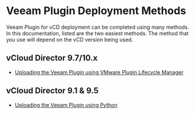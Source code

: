 # Veeam Plugin Deployment Methods

Veeam Plugin for vCD deployment can be completed using many methods. In this documentation, listed are the two easiest methods. The method that you use will depend on the vCD version being used.

## vCloud Director 9.7/10.x

* [Uploading the Veeam Plugin using VMware Plugin Lifecycle Manager](plugin-deploy-plugin-manager.md)

## vCloud Director 9.1 & 9.5

* [Uploading the Veeam Plugin using Python](plugin-deploy-python.md)
